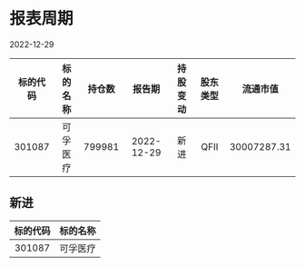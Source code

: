 # 报表周期 

2022-12-29

| 标的代码 | 标的名称 | 持仓数 | 报告期 | 持股变动 | 股东类型 | 流通市值 |
|:--:|:--:|:--:|:--:|:--:|:--:|:--:|
|301087|可孚医疗|799981|2022-12-29|新进|QFII|30007287.31|


## 新进 

| 标的代码 | 标的名称 |
|:--:|:--:|
|301087|可孚医疗|

